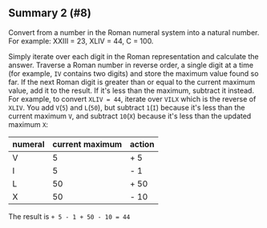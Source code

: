 ## Summary 2 (#8)

Convert from a number in the Roman numeral system into a natural number. For
example: XXIII = 23, XLIV = 44, C = 100.

<div class="hint">

Simply iterate over each digit in the Roman representation and calculate
the answer. Traverse a Roman number in reverse order, a single digit at a time
(for example, `IV` contains two digits) and store the maximum value found so
far. If the next Roman digit is greater than or equal to the current maximum
value, add it to the result. If it's less than the maximum, subtract it
instead. For example, to convert `XLIV = 44`, iterate over `VILX` which is the
reverse of `XLIV`. You add `V`(`5`) and `L`(`50`), but subtract `1`(`I`)
because it's less than the current maximum `V`, and subtract `10`(`X`) because
it's less than the updated maximum `X`:

| numeral | current maximum | action |
| ------- |-----------------|--------|
| V       | 5               | + 5    |
| I       | 5               | - 1    |
| L       | 50              | + 50   |
| X       | 50              | - 10   |

The result is `+ 5 - 1 + 50 - 10 = 44`

</div>
